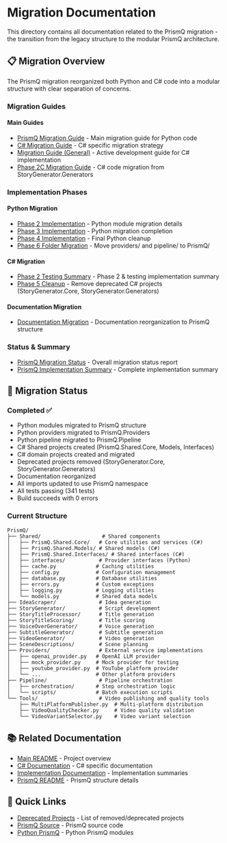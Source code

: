 # Migration Documentation

This directory contains all documentation related to the PrismQ migration - the transition from the legacy structure to the modular PrismQ architecture.

## 📋 Migration Overview

The PrismQ migration reorganized both Python and C# code into a modular structure with clear separation of concerns.

### Migration Guides

#### Main Guides
- [PrismQ Migration Guide](PRISMQ_MIGRATION.md) - Main migration guide for Python code
- [C# Migration Guide](CSHARP_MIGRATION.md) - C# specific migration strategy
- [Migration Guide (General)](MIGRATION_GUIDE.md) - Active development guide for C# implementation
- [Phase 2C Migration Guide](MIGRATION_GUIDE_PHASE2C.md) - C# code migration from StoryGenerator.Generators

### Implementation Phases

#### Python Migration
- [Phase 2 Implementation](PHASE2_IMPLEMENTATION.md) - Python module migration details
- [Phase 3 Implementation](PHASE3_IMPLEMENTATION.md) - Python migration completion
- [Phase 4 Implementation](PHASE4_IMPLEMENTATION.md) - Final Python cleanup
- [Phase 6 Folder Migration](PHASE6_FOLDER_MIGRATION.md) - Move providers/ and pipeline/ to PrismQ/

#### C# Migration
- [Phase 2 Testing Summary](PHASE2_TESTING_SUMMARY.md) - Phase 2 & testing implementation summary
- [Phase 5 Cleanup](PHASE5_CLEANUP.md) - Remove deprecated C# projects (StoryGenerator.Core, StoryGenerator.Generators)

#### Documentation Migration
- [Documentation Migration](DOCUMENTATION_MIGRATION.md) - Documentation reorganization to PrismQ structure

### Status & Summary

- [PrismQ Migration Status](PRISMQ_MIGRATION_STATUS.md) - Overall migration status report
- [PrismQ Implementation Summary](PRISMQ_IMPLEMENTATION_SUMMARY.md) - Complete implementation summary

## 🎯 Migration Status

### Completed ✅
- Python modules migrated to PrismQ structure
- Python providers migrated to PrismQ.Providers
- Python pipeline migrated to PrismQ.Pipeline
- C# Shared projects created (PrismQ.Shared.Core, Models, Interfaces)
- C# domain projects created and migrated
- Deprecated projects removed (StoryGenerator.Core, StoryGenerator.Generators)
- Documentation reorganized
- All imports updated to use PrismQ namespace
- All tests passing (341 tests)
- Build succeeds with 0 errors

### Current Structure

```
PrismQ/
├── Shared/                    # Shared components
│   ├── PrismQ.Shared.Core/   # Core utilities and services (C#)
│   ├── PrismQ.Shared.Models/ # Shared models (C#)
│   ├── PrismQ.Shared.Interfaces/ # Shared interfaces (C#)
│   ├── interfaces/           # Provider interfaces (Python)
│   ├── cache.py             # Caching utilities
│   ├── config.py            # Configuration management
│   ├── database.py          # Database utilities
│   ├── errors.py            # Custom exceptions
│   ├── logging.py           # Logging utilities
│   └── models.py            # Shared data models
├── IdeaScraper/              # Idea generation
├── StoryGenerator/           # Script development
├── StoryTitleProcessor/      # Title generation
├── StoryTitleScoring/        # Title scoring
├── VoiceOverGenerator/       # Voice generation
├── SubtitleGenerator/        # Subtitle generation
├── VideoGenerator/           # Video generation
├── SceneDescriptions/        # Scene planning
├── Providers/                # External service implementations
│   ├── openai_provider.py   # OpenAI LLM provider
│   ├── mock_provider.py     # Mock provider for testing
│   ├── youtube_provider.py  # YouTube platform provider
│   └── ...                  # Other platform providers
├── Pipeline/                 # Pipeline orchestration
│   ├── orchestration/       # Step orchestration logic
│   └── scripts/             # Batch execution scripts
└── Tools/                    # Video publishing and quality tools
    ├── MultiPlatformPublisher.py  # Multi-platform distribution
    ├── VideoQualityChecker.py     # Video quality validation
    └── VideoVariantSelector.py    # Video variant selection
```

## 📚 Related Documentation

- [Main README](../../README.md) - Project overview
- [C# Documentation](../csharp/) - C# specific documentation
- [Implementation Documentation](../implementation/) - Implementation summaries
- [PrismQ README](../../src/CSharp/PrismQ/README.md) - PrismQ structure details

## 🚀 Quick Links

- [Deprecated Projects](../../DEPRECATED_PROJECTS.md) - List of removed/deprecated projects
- [PrismQ Source](../../src/CSharp/PrismQ/) - PrismQ source code
- [Python PrismQ](../../PrismQ/) - Python PrismQ modules
